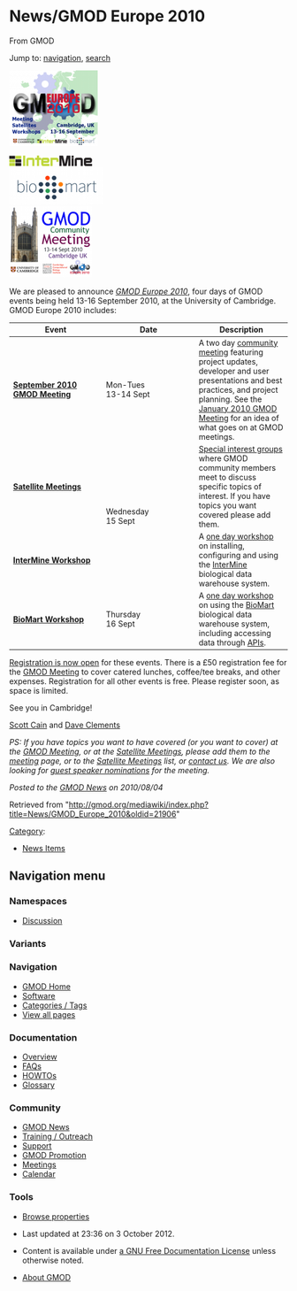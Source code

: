 









<span id="top"></span>







# <span dir="auto">News/GMOD Europe 2010</span>





From GMOD









Jump to: [navigation](#mw-navigation), [search](#p-search)







[<img
src="https://raw.githubusercontent.com/GMOD/gmod.github.io/main/mediawiki/images/thumb/d/d6/GMOD2010Europe300.png/160px-GMOD2010Europe300.png"
srcset="https://raw.githubusercontent.com/GMOD/gmod.github.io/main/mediawiki/images/thumb/d/d6/GMOD2010Europe300.png/240px-GMOD2010Europe300.png 1.5x, https://raw.githubusercontent.com/GMOD/gmod.github.io/main/mediawiki/images/d/d6/GMOD2010Europe300.png 2x"
width="160" height="137" alt="GMOD Europe 2010" />](../GMOD_Europe_2010 "GMOD Europe 2010")  
  
<a href="../InterMine_Workshop_-_GMOD_Europe_2010" rel="nofollow"
title="InterMine Workshop"><img
src="https://raw.githubusercontent.com/GMOD/gmod.github.io/main/mediawiki/images/thumb/1/13/InterMineLogo.png/150px-InterMineLogo.png"
srcset="https://raw.githubusercontent.com/GMOD/gmod.github.io/main/mediawiki/images/thumb/1/13/InterMineLogo.png/225px-InterMineLogo.png 1.5x, https://raw.githubusercontent.com/GMOD/gmod.github.io/main/mediawiki/images/thumb/1/13/InterMineLogo.png/300px-InterMineLogo.png 2x"
width="150" height="19" alt="InterMine Workshop" /></a>  
<a href="../BioMart_Workshop_-_GMOD_Europe_2010" rel="nofollow"
title="BioMart Workshop"><img
src="https://raw.githubusercontent.com/GMOD/gmod.github.io/main/mediawiki/images/thumb/a/a4/Biomart250.png/170px-Biomart250.png"
srcset="https://raw.githubusercontent.com/GMOD/gmod.github.io/main/mediawiki/images/a/a4/Biomart250.png 1.5x, https://raw.githubusercontent.com/GMOD/gmod.github.io/main/mediawiki/images/a/a4/Biomart250.png 2x"
width="170" height="67" alt="BioMart Workshop" /></a>  
[<img
src="https://raw.githubusercontent.com/GMOD/gmod.github.io/main/mediawiki/images/thumb/4/40/Sept2010MtgLogo300.png/150px-Sept2010MtgLogo300.png"
srcset="https://raw.githubusercontent.com/GMOD/gmod.github.io/main/mediawiki/images/thumb/4/40/Sept2010MtgLogo300.png/225px-Sept2010MtgLogo300.png 1.5x, https://raw.githubusercontent.com/GMOD/gmod.github.io/main/mediawiki/images/4/40/Sept2010MtgLogo300.png 2x"
width="150" height="128" alt="September 2010 GMOD Meeting" />](../September_2010_GMOD_Meeting "September 2010 GMOD Meeting")



We are pleased to announce *[GMOD Europe
2010](../GMOD_Europe_2010 "GMOD Europe 2010")*, four days of GMOD events
being held 13-16 September 2010, at the University of Cambridge. GMOD
Europe 2010 includes:

<table class="wikitable">
<colgroup>
<col style="width: 33%" />
<col style="width: 33%" />
<col style="width: 33%" />
</colgroup>
<thead>
<tr class="header">
<th>Event</th>
<th>Date</th>
<th>Description</th>
</tr>
</thead>
<tbody>
<tr class="odd">
<td><strong><a href="../September_2010_GMOD_Meeting"
title="September 2010 GMOD Meeting">September 2010 GMOD
Meeting</a></strong></td>
<td>Mon-Tues<br />
13-14 Sept</td>
<td data-valign="top">A two day <a href="../Meetings"
title="Meetings">community meeting</a> featuring project updates,
developer and user presentations and best practices, and project
planning. See the <a href="../January_2010_GMOD_Meeting"
title="January 2010 GMOD Meeting">January 2010 GMOD Meeting</a> for an
idea of what goes on at GMOD meetings.</td>
</tr>
<tr class="even">
<td><strong><a href="../Satellite_Meetings_-_GMOD_Europe_2010"
title="Satellite Meetings - GMOD Europe 2010">Satellite
Meetings</a></strong></td>
<td rowspan="2">Wednesday<br />
15 Sept</td>
<td data-valign="top"><a href="../Satellite_Meetings_-_GMOD_Europe_2010"
title="Satellite Meetings - GMOD Europe 2010">Special interest
groups</a> where GMOD community members meet to discuss specific topics
of interest. If you have topics you want covered please add them.</td>
</tr>
<tr class="odd">
<td><strong><a href="../InterMine_Workshop_-_GMOD_Europe_2010"
title="InterMine Workshop - GMOD Europe 2010">InterMine
Workshop</a></strong></td>
<td data-valign="top">A <a
href="../InterMine_Workshop_-_GMOD_Europe_2010"
title="InterMine Workshop - GMOD Europe 2010">one day workshop</a> on
installing, configuring and using the <a href="../InterMine"
title="InterMine">InterMine</a> biological data warehouse system.</td>
</tr>
<tr class="even">
<td><strong><a href="../BioMart_Workshop_-_GMOD_Europe_2010"
title="BioMart Workshop - GMOD Europe 2010">BioMart
Workshop</a></strong></td>
<td>Thursday<br />
16 Sept</td>
<td data-valign="top">A <a href="../BioMart_Workshop_-_GMOD_Europe_2010"
title="BioMart Workshop - GMOD Europe 2010">one day workshop</a> on
using the <a href="../BioMart" title="BioMart">BioMart</a> biological
data warehouse system, including accessing data through <a
href="../Glossary#API" title="Glossary">APIs</a>.</td>
</tr>
</tbody>
</table>

[Registration is now
open](../GMOD_Europe_2010#Registration "GMOD Europe 2010") for these
events. There is a £50 registration fee for the [GMOD
Meeting](../September_2010_GMOD_Meeting "September 2010 GMOD Meeting")
to cover catered lunches, coffee/tee breaks, and other expenses.
Registration for all other events is free. Please register soon, as
space is limited.

See you in Cambridge!

[Scott Cain](../User%3AScott "User%3AScott") and [Dave
Clements](../User%3AClements "User%3AClements")

*PS: If you have topics you want to have covered (or you want to cover)
at the [GMOD
Meeting](../September_2010_GMOD_Meeting "September 2010 GMOD Meeting"),
or at the [Satellite
Meetings](../Satellite_Meetings_-_GMOD_Europe_2010 "Satellite Meetings - GMOD Europe 2010"),
please add them to the
[meeting](../September_2010_GMOD_Meeting#Agenda_Proposals "September 2010 GMOD Meeting")
page, or to the [Satellite
Meetings](../Satellite_Meetings_-_GMOD_Europe_2010 "Satellite Meetings - GMOD Europe 2010")
list, or <a href="mailto:help@gmod.org" class="external text"
rel="nofollow">contact us</a>. We are also looking for [guest speaker
nominations](../September_2010_GMOD_Meeting#Guest_Speaker_Nominations "September 2010 GMOD Meeting")
for the meeting.*

  



*Posted to the [GMOD News](../GMOD_News "GMOD News") on 2010/08/04*







Retrieved from
"<http://gmod.org/mediawiki/index.php?title=News/GMOD_Europe_2010&oldid=21906>"







[Category](../Special%3ACategories "Special%3ACategories"):

- [News Items](../Category%3ANews_Items "Category%3ANews Items")















## Navigation menu









### Namespaces


- <span id="ca-talk"><a
  href="http://gmod.org/mediawiki/index.php?title=Talk:News/GMOD_Europe_2010&amp;action=edit&amp;redlink=1"
  accesskey="t"
  title="Discussion about the content page [t]">Discussion</a></span>





### 

### Variants[](#)























<a href="../Main_Page"
style="background-image: url(../../images/GMOD-cogs.png);"
title="Visit the main page"></a>





### Navigation



- <span id="n-GMOD-Home">[GMOD Home](../Main_Page)</span>
- <span id="n-Software">[Software](../GMOD_Components)</span>
- <span id="n-Categories-.2F-Tags">[Categories /
  Tags](../Categories)</span>
- <span id="n-View-all-pages">[View all
  pages](../Special:AllPages)</span>







### Documentation



- <span id="n-Overview">[Overview](../Overview)</span>
- <span id="n-FAQs">[FAQs](../Category%3AFAQ)</span>
- <span id="n-HOWTOs">[HOWTOs](../Category%3AHOWTO)</span>
- <span id="n-Glossary">[Glossary](../Glossary)</span>







### Community



- <span id="n-GMOD-News">[GMOD News](../GMOD_News)</span>
- <span id="n-Training-.2F-Outreach">[Training /
  Outreach](../Training_and_Outreach)</span>
- <span id="n-Support">[Support](../Support)</span>
- <span id="n-GMOD-Promotion">[GMOD Promotion](../GMOD_Promotion)</span>
- <span id="n-Meetings">[Meetings](../Meetings)</span>
- <span id="n-Calendar">[Calendar](../Calendar)</span>







### Tools




- <span id="t-smwbrowselink"><a href="../Special%3ABrowse/News-2FGMOD_Europe_2010"
  rel="smw-browse">Browse properties</a></span>












- <span id="footer-info-lastmod">Last updated at 23:36 on 3 October
  2012.</span>
<!-- - <span id="footer-info-viewcount">7,359 page views.</span> -->
- <span id="footer-info-copyright">Content is available under
  <a href="http://www.gnu.org/licenses/fdl-1.3.html" class="external"
  rel="nofollow">a GNU Free Documentation License</a> unless otherwise
  noted.</span>

<!-- -->

- <span id="footer-places-about">[About
  GMOD](../GMOD%3AAbout "GMOD%3AAbout")</span>

<!-- -->







